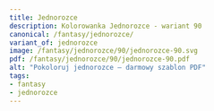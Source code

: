 ```yaml
---
title: Jednorozce
description: Kolorowanka Jednorozce - wariant 90
canonical: /fantasy/jednorozce/
variant_of: jednorozce
image: /fantasy/jednorozce/90/jednorozce-90.svg
pdf: /fantasy/jednorozce/90/jednorozce-90.pdf
alt: "Pokoloruj jednorozce – darmowy szablon PDF"
tags:
- fantasy
- jednorozce
---
```

